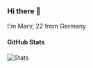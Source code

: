 ### Hi there 👋

I'm Marv, 22 from Germany

#### GitHub Stats
![Stats](https://github-readme-stats.vercel.app/api?username=MarvinStelter&show_icons=true&icon_color=FFFF00&theme=dark&title_color=FFFF00)


<!--
**MarvinStelter/MarvinStelter** is a ✨ _special_ ✨ repository because its `README.md` (this file) appears on your GitHub profile.

Here are some ideas to get you started:

- 🔭 I’m currently working on ...
- 🌱 I’m currently learning ...
- 👯 I’m looking to collaborate on ...
- 🤔 I’m looking for help with ...
- 💬 Ask me about ...
- 📫 How to reach me: ...
- 😄 Pronouns: ...
- ⚡ Fun fact: ...
-->
